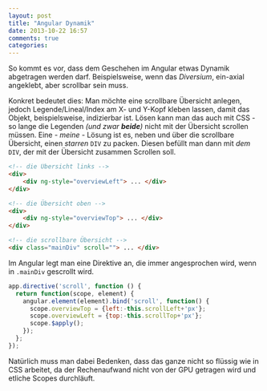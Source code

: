 ```yaml
---
layout: post
title: "Angular Dynamik"
date: 2013-10-22 16:57
comments: true
categories: 
---
```


So kommt es vor, dass dem Geschehen im Angular etwas Dynamik abgetragen werden darf. Beispielsweise, wenn das *Diversium*, ein-axial angeklebt, aber scrollbar sein muss.

<!-- more --> 
Konkret bedeutet dies: Man möchte eine scrollbare Übersicht anlegen, jedoch Legende/Lineal/Index am X- und Y-Kopf kleben lassen, damit das Objekt, beispielsweise, indizierbar ist. Lösen kann man das auch mit CSS - so lange die Legenden *(und zwar **beide**)* nicht mit der Übersicht scrollen müssen.
Eine *- meine -* Lösung ist es, neben und über die scrollbare Übersicht, einen *starren* `DIV` zu packen. Diesen befüllt man dann mit *dem* `DIV`, der mit der Übersicht zusammen Scrollen soll. 

```html
<!-- die Übersicht links -->
<div>
    <div ng-style="overviewLeft"> ... </div>
</div>

<!-- die Übersicht oben -->
<div>
    <div ng-style="overviewTop"> ... </div>
</div>

<!-- die scrollbare Übersicht -->
<div class="mainDiv" scroll=""> ... </div>
```

Im Angular legt man eine Direktive an, die immer angesprochen wird, wenn in `.mainDiv` gescrollt wird.

```js
app.directive('scroll', function () {
  return function(scope, element) {
    angular.element(element).bind('scroll', function() {
      scope.overviewTop = {left:-this.scrollLeft+'px'};
      scope.overviewLeft = {top:-this.scrollTop+'px'};
      scope.$apply();
    });
  };
});
```

Natürlich muss man dabei Bedenken, dass das ganze nicht so flüssig wie in CSS arbeitet, da der Rechenaufwand nicht von der GPU getragen wird und etliche Scopes durchläuft.